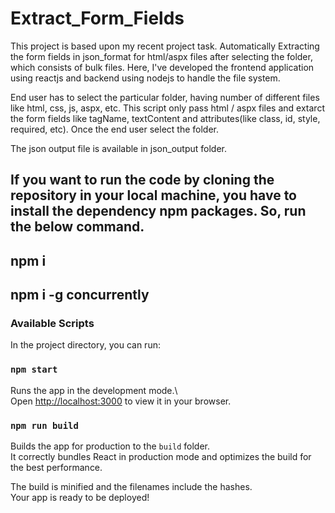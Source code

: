 # Extract_Form_Fields
This project is based upon my recent project task. Automatically Extracting the form fields in json_format for html/aspx files after selecting the folder, which consists of bulk files. Here, I've developed the frontend application using reactjs and backend using nodejs to handle the file system.

End user has to select the particular folder, having number of different files like html, css, js, aspx, etc. This script only pass html / aspx files and extarct the form fields like tagName, textContent and attributes(like class, id, style, required, etc). Once the end user select the folder.

The json output file is available in json_output folder.

## If you want to run the code by cloning the repository in your local machine, you have to install the dependency npm packages. So, run the below command.
## npm i
## npm i -g concurrently

### Available Scripts

In the project directory, you can run:
### `npm start`
Runs the app in the development mode.\                
Open [http://localhost:3000](http://localhost:3000) to view it in your browser.

### `npm run build`

Builds the app for production to the `build` folder.\
It correctly bundles React in production mode and optimizes the build for the best performance.

The build is minified and the filenames include the hashes.\
Your app is ready to be deployed!





